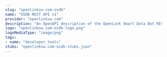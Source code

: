 ```yaml
---
slug: "openlinksw-com-osdb"
name: "OSDB REST API v1"
provider: "openlinksw.com"
description: "An OpenAPI description of the OpenLink Smart Data Bot REST API v1"
logo: "openlinksw.com-osdb-logo.png"
logoMediaType: "image/png"
tags:
- name: "developer_tools"
stubs: "openlinksw.com-osdb-stubs.json"
---
```

